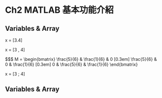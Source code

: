 # Ch2 MATLAB 基本功能介紹 

## Variables & Array

x = [3.4]

x = [3 , 4]  

$$$ M = \begin{bmatrix} \frac{5}{6} & \frac{1}{6} & 0 \[0.3em] \frac{5}{6} & 0 & \frac{1}{6} \[0.3em] 0 & \frac{5}{6} & \frac{1}{6} \end{bmatrix}

x = [3 ; 4]

## Variables & Array

